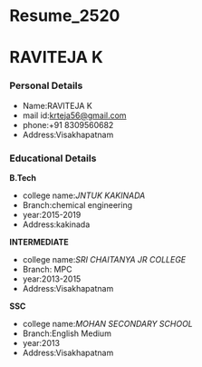 # Resume_2520
# RAVITEJA K
### Personal Details
- Name:RAVITEJA K <br>
- mail id:krteja56@gmail.com <br>
- phone:+91 8309560682 <br>
- Address:Visakhapatnam <br>

### Educational Details
**B.Tech**
- college name:_JNTUK KAKINADA_ <br>
- Branch:chemical engineering <br>
- year:2015-2019 <br>
- Address:kakinada <br>

**INTERMEDIATE**
- college name:_SRI CHAITANYA JR COLLEGE_ <br>
- Branch: MPC <br>
- year:2013-2015 <br>
- Address:Visakhapatnam <br>

**SSC**
- college name:_MOHAN SECONDARY SCHOOL_ <br>
- Branch:English Medium <br>
- year:2013 <br>
- Address:Visakhapatnam <br>
